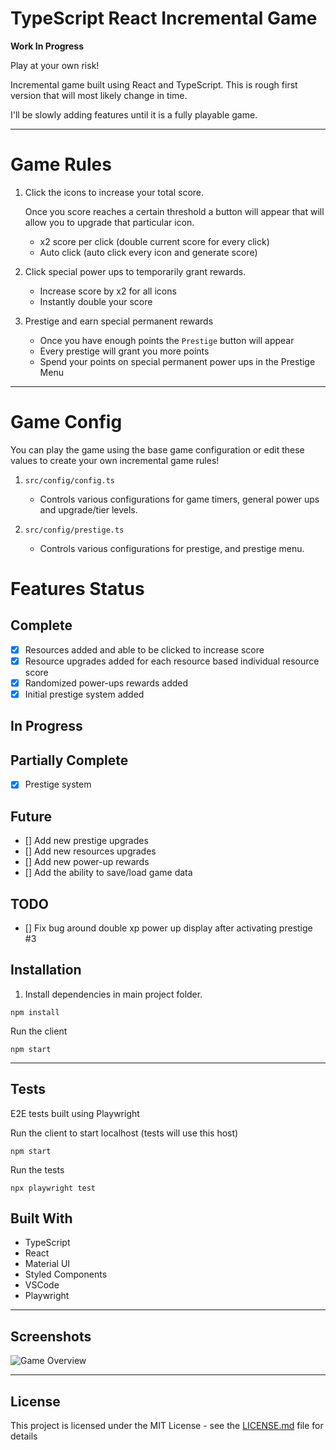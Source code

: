 # TypeScript React Incremental Game

**Work In Progress**

Play at your own risk!

Incremental game built using React and TypeScript. This is rough first version that will most likely change in time.

I'll be slowly adding features until it is a fully playable game.

---

# Game Rules

1. Click the icons to increase your total score.

   Once you score reaches a certain threshold a button will appear that will allow you to upgrade that particular icon.

   - x2 score per click (double current score for every click)
   - Auto click (auto click every icon and generate score)

2. Click special power ups to temporarily grant rewards.

   - Increase score by x2 for all icons
   - Instantly double your score

3. Prestige and earn special permanent rewards
   - Once you have enough points the `Prestige` button will appear
   - Every prestige will grant you more points
   - Spend your points on special permanent power ups in the Prestige Menu

---

# Game Config

You can play the game using the base game configuration or edit these values to create your own incremental game rules!

1. `src/config/config.ts`

   - Controls various configurations for game timers, general power ups and upgrade/tier levels.

2. `src/config/prestige.ts`

   - Controls various configurations for prestige, and prestige menu.

# Features Status

## Complete

- [x] Resources added and able to be clicked to increase score
- [x] Resource upgrades added for each resource based individual resource score
- [x] Randomized power-ups rewards added
- [x] Initial prestige system added

## In Progress

## Partially Complete

- [x] Prestige system

## Future

- [] Add new prestige upgrades
- [] Add new resources upgrades
- [] Add new power-up rewards
- [] Add the ability to save/load game data

## TODO

- [] Fix bug around double xp power up display after activating prestige #3

## Installation

1. Install dependencies in main project folder.

```
npm install
```

Run the client

```
npm start
```

---

## Tests

E2E tests built using Playwright

Run the client to start localhost (tests will use this host)

```
npm start
```

Run the tests

```
npx playwright test
```

## Built With

- TypeScript
- React
- Material UI
- Styled Components
- VSCode
- Playwright

---

## Screenshots

![Game Overview](https://tinyurl.com/2lbfoskf "Game Overview")

---

## License

This project is licensed under the MIT License - see the [LICENSE.md](LICENSE.md) file for details
